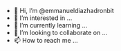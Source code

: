 - 👋 Hi, I’m @emmanueldiazhadronbit
- 👀 I’m interested in ...
- 🌱 I’m currently learning ...
- 💞️ I’m looking to collaborate on ...
- 📫 How to reach me ...

<!---
emmanueldiazhadronbit/emmanueldiazhadronbit is a ✨ special ✨ repository because its `README.md` (this file) appears on your GitHub profile.
You can click the Preview link to take a look at your changes.
--->
